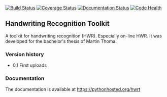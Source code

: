 [![Build Status](https://travis-ci.org/MartinThoma/hwrt.svg?branch=master)](https://travis-ci.org/MartinThoma/hwrt)
[![Coverage Status](https://img.shields.io/coveralls/MartinThoma/hwrt.svg)](https://coveralls.io/r/MartinThoma/hwrt?branch=master)
[![Documentation Status](http://img.shields.io/badge/docs-latest-brightgreen.svg)](http://pythonhosted.org/hwrt)
[![Code Health](https://landscape.io/github/MartinThoma/hwrt/master/landscape.svg)](https://landscape.io/github/MartinThoma/hwrt/master)


## Handwriting Recognition Toolkit

A toolkit for handwriting recognition (HWR). Especially on-line HWR. It
was developed for the bachelor's thesis of Martin Thoma.

### Version history

* 0.1 First uploads

### Documentation

The documentation is available at https://pythonhosted.org/hwrt